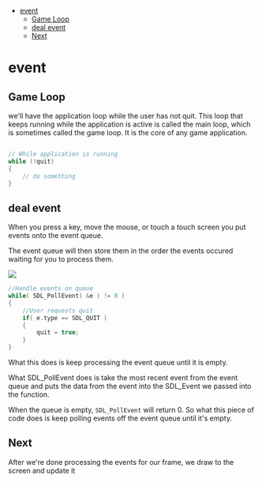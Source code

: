 - [event](#event)
  - [Game Loop](#game-loop)
  - [deal event](#deal-event)
  - [Next](#next)

# event


## Game Loop

we'll have the application loop while the user has not quit. This loop that keeps running while the application is active is called the main loop, which is sometimes called the game loop. It is the core of any game application.

```cpp

// While application is running
while (!quit) 
{
    // do something
}

```

## deal event

When you press a key, move the mouse, or touch a touch screen you put events onto the event queue.

The event queue will then store them in the order the events occured waiting for you to process them. 

![](https://lazyfoo.net/tutorials/SDL/03_event_driven_programming/enqueue.png)


```cpp
//Handle events on queue
while( SDL_PollEvent( &e ) != 0 )
{
    //User requests quit
    if( e.type == SDL_QUIT )
    {
        quit = true;
    }
}
```

What this does is keep processing the event queue until it is empty.

What SDL_PollEvent does is take the most recent event from the event queue and puts the data from the event into the SDL_Event we passed into the function.

When the queue is empty, `SDL_PollEvent` will return 0. So what this piece of code does is keep polling events off the event queue until it's empty.

## Next

After we're done processing the events for our frame, we draw to the screen and update it